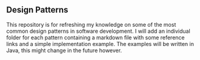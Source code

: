 ## Design Patterns

This repository is for refreshing my knowledge on some of the most common design patterns in software development.
I will add an individual folder for each pattern containing a markdown file with some reference links and a simple implementation example. The examples will be written in Java, this might change in the future however. 
